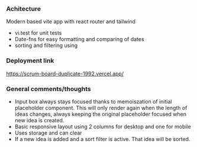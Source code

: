 ### Achitecture

Modern based vite app with react router and tailwind

- vi.test for unit tests
- Date-fns for easy formatting and comparing of dates
- sorting and filtering using

### Deployment link

https://scrum-board-duplicate-1992.vercel.app/

### General comments/thoughts

- Input box always stays focused thanks to memoiszation of initial placeholder component. This will only render again when the length of ideas changes, always keeping the original placeholder focused when new idea is created.
- Basic responsive layout using 2 columns for desktop and one for mobile
- Uses storage and can clear
- If a new idea is added and a sort filter is active. That idea will be sorted.

